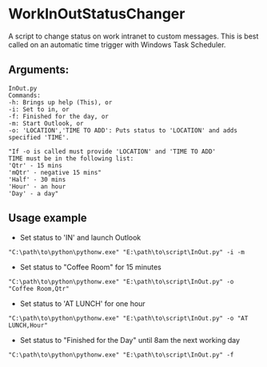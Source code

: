 # WorkInOutStatusChanger

A script to change status on work intranet to custom messages. This is best called on an automatic time trigger with Windows Task Scheduler.


## Arguments:

```
InOut.py
Commands:
-h: Brings up help (This), or
-i: Set to in, or
-f: Finished for the day, or
-m: Start Outlook, or
-o: 'LOCATION','TIME TO ADD': Puts status to 'LOCATION' and adds specified 'TIME'.

"If -o is called must provide 'LOCATION' and 'TIME TO ADD'
TIME must be in the following list:
'Qtr' - 15 mins
'mQtr' - negative 15 mins"
'Half' - 30 mins
'Hour' - an hour
'Day' - a day"
```



    

## Usage example

* Set status to 'IN' and launch Outlook

```
"C:\path\to\python\pythonw.exe" "E:\path\to\script\InOut.py" -i -m
```

* Set status to "Coffee Room" for 15 minutes

```
"C:\path\to\python\pythonw.exe" "E:\path\to\script\InOut.py" -o "Coffee Room,Qtr"
```

* Set status to 'AT LUNCH' for one hour

```
"C:\path\to\python\pythonw.exe" "E:\path\to\script\InOut.py" -o "AT LUNCH,Hour"
```

* Set status to "Finished for the Day" until 8am the next working day

```
"C:\path\to\python\pythonw.exe" "E:\path\to\script\InOut.py" -f
```
